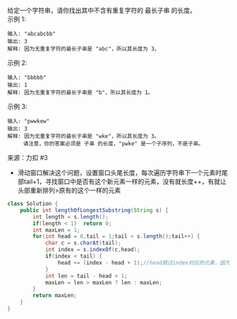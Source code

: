 给定一个字符串，请你找出其中不含有重复字符的 最长子串 的长度。  
示例 1:  
```
输入: "abcabcbb"
输出: 3 
解释: 因为无重复字符的最长子串是 "abc"，所以其长度为 3。
```  
示例 2:  
```
输入: "bbbbb"
输出: 1
解释: 因为无重复字符的最长子串是 "b"，所以其长度为 1。
```  
示例 3:  
```
输入: "pwwkew"
输出: 3
解释: 因为无重复字符的最长子串是 "wke"，所以其长度为 3。
     请注意，你的答案必须是 子串 的长度，"pwke" 是一个子序列，不是子串。
```
来源：力扣 #3  
- 滑动窗口解决这个问题，设置窗口头尾长度，每次遍历字符串下一个元素时尾部tail+1，寻找窗口中是否有这个新元素一样的元素，没有就长度++，有就让头部重新排列>原有的这个一样的元素  
```java
class Solution {
    public int lengthOfLongestSubstring(String s) {
        int length = s.length();
        if(length < 1)  return 0;
        int maxLen = 1;
        for(int head = 0,tail = 1;tail < s.length();tail++) {
            char c = s.charAt(tail);
            int index = s.indexOf(c,head);
            if(index < tail) {
                head += (index - head + 1);//head跳过index对应的元素，因为窗口尾部已经有这个元素了
            }
            int len = tail - head + 1;
            maxLen = len > maxLen ? len : maxLen;
        }
        return maxLen;
    }
}
```

